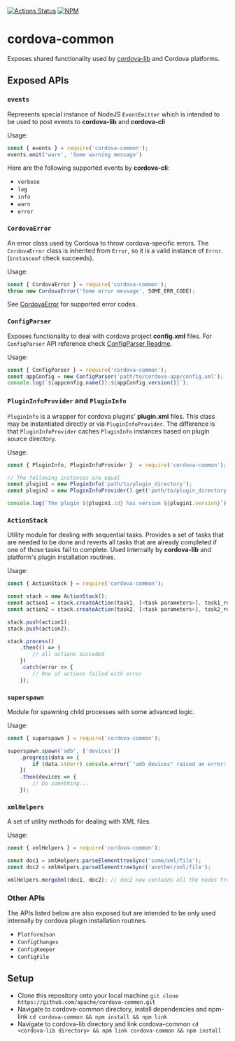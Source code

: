 <!--
#
# Licensed to the Apache Software Foundation (ASF) under one
# or more contributor license agreements.  See the NOTICE file
# distributed with this work for additional information
# regarding copyright ownership.  The ASF licenses this file
# to you under the Apache License, Version 2.0 (the
# "License"); you may not use this file except in compliance
# with the License.  You may obtain a copy of the License at
#
# http://www.apache.org/licenses/LICENSE-2.0
#
# Unless required by applicable law or agreed to in writing,
# software distributed under the License is distributed on an
# "AS IS" BASIS, WITHOUT WARRANTIES OR CONDITIONS OF ANY
#  KIND, either express or implied.  See the License for the
# specific language governing permissions and limitations
# under the License.
#
-->

[![Actions Status](https://github.com/apache/cordova-common/workflows/Node%20CI/badge.svg)](https://github.com/apache/cordova-common/actions)
[![NPM](https://nodei.co/npm/cordova-common.png)](https://nodei.co/npm/cordova-common/)

# cordova-common

Exposes shared functionality used by [cordova-lib](https://github.com/apache/cordova-lib/) and Cordova platforms.

## Exposed APIs

### `events`

Represents special instance of NodeJS `EventEmitter` which is intended to be used to post events to **cordova-lib** and **cordova-cli**

Usage:

```js
const { events } = require('cordova-common');
events.emit('warn', 'Some warning message')
```

Here are the following supported events by **cordova-cli**:

* `verbose`
* `log`
* `info`
* `warn`
* `error`

### `CordovaError`

An error class used by Cordova to throw cordova-specific errors. The `CordovaError` class is inherited from `Error`, so it is a valid instance of `Error`. (`instanceof` check succeeds).

Usage:

```js
const { CordovaError } = require('cordova-common');
throw new CordovaError('Some error message', SOME_ERR_CODE);
```

See [CordovaError](src/CordovaError/CordovaError.js) for supported error codes.

### `ConfigParser`

Exposes functionality to deal with cordova project **config.xml** files. For `ConfigParser` API reference check [ConfigParser Readme](src/ConfigParser/README.md).

Usage:

```js
const { ConfigParser } = require('cordova-common');
const appConfig = new ConfigParser('path/to/cordova-app/config.xml');
console.log(`${appconfig.name()}:${appConfig.version()}`);
```

### `PluginInfoProvider` and `PluginInfo`

`PluginInfo` is a wrapper for cordova plugins' **plugin.xml** files. This class may be instantiated directly or via `PluginInfoProvider`. The difference is that `PluginInfoProvider` caches `PluginInfo` instances based on plugin source directory.

Usage:

```js
const { PluginInfo, PluginInfoProvider }  = require('cordova-common');

// The following instances are equal
const plugin1 = new PluginInfo('path/to/plugin_directory');
const plugin2 = new PluginInfoProvider().get('path/to/plugin_directory');

console.log(`The plugin ${plugin1.id} has version ${plugin1.version}`)
```

### `ActionStack`

Utility module for dealing with sequential tasks. Provides a set of tasks that are needed to be done and reverts all tasks that are already completed if one of those tasks fail to complete. Used internally by **cordova-lib** and platform's plugin installation routines.

Usage:

```js
const { ActionStack } = require('cordova-common');

const stack = new ActionStack();
const action1 = stack.createAction(task1, [<task parameters>], task1_reverter, [<reverter_parameters>]);
const action2 = stack.createAction(task2, [<task parameters>], task2_reverter, [<reverter_parameters>]);

stack.push(action1);
stack.push(action2);

stack.process()
    .then(() => {
        // all actions succeded
    })
    .catch(error => {
        // One of actions failed with error
    });
```

### `superspawn`

Module for spawning child processes with some advanced logic.

Usage:

```js
const { superspawn } = require('cordova-common');

superspawn.spawn('adb', ['devices'])
    .progress(data => {
        if (data.stderr) console.error(`"adb devices" raised an error: ${data.stderr}`);
    })
    .then(devices => {
        // Do something...
    });
```

### `xmlHelpers`

A set of utility methods for dealing with XML files.

Usage:

```js
const { xmlHelpers } = require('cordova-common');

const doc1 = xmlHelpers.parseElementtreeSync('some/xml/file');
const doc2 = xmlHelpers.parseElementtreeSync('another/xml/file');

xmlHelpers.mergeXml(doc1, doc2); // doc2 now contains all the nodes from doc1
```

### Other APIs

The APIs listed below are also exposed but are intended to be only used internally by cordova plugin installation routines.

* `PlatformJson`
* `ConfigChanges`
* `ConfigKeeper`
* `ConfigFile`

## Setup

* Clone this repository onto your local machine
    `git clone https://github.com/apache/cordova-common.git`
* Navigate to cordova-common directory, install dependencies and npm-link
    `cd cordova-common && npm install && npm link`
* Navigate to cordova-lib directory and link cordova-common
    `cd <cordova-lib directory> && npm link cordova-common && npm install`
